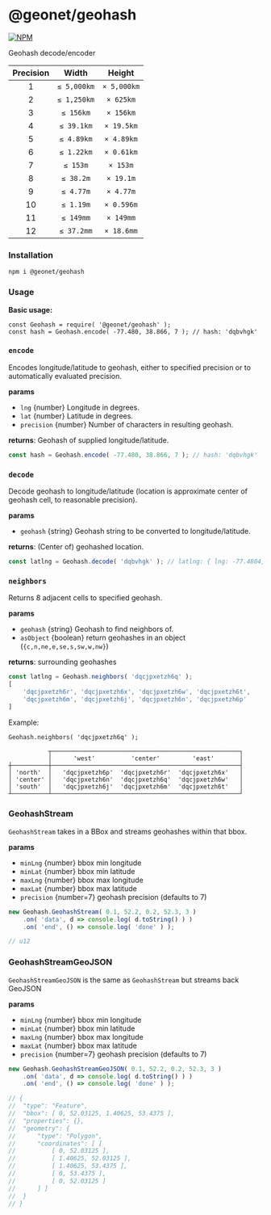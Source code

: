 # @geonet/geohash

[![NPM](https://nodei.co/npm/@geonet/geohash.png?downloads=true&stars=true&downloadRank=true)](https://www.npmjs.com/package/@geonet/lightmap)

Geohash decode/encoder

| Precision | Width       | Height      |
|:---------:|:-----------:|:-----------:|
| 1         | `≤ 5,000km` | `× 5,000km` |
| 2         | `≤ 1,250km` | `× 625km`   |
| 3         | `≤ 156km`   | `× 156km`   |
| 4         | `≤ 39.1km`  | `× 19.5km`  |
| 5         | `≤ 4.89km`  | `× 4.89km`  |
| 6         | `≤ 1.22km`  | `× 0.61km`  |
| 7         | `≤ 153m`    | `× 153m`    |
| 8         | `≤ 38.2m`   | `× 19.1m`   |
| 9         | `≤ 4.77m`   | `× 4.77m`   |
| 10        | `≤ 1.19m`   | `× 0.596m`  |
| 11        | `≤ 149mm`   | `× 149mm`   |
| 12        | `≤ 37.2mm`  | `× 18.6mm`  |

### Installation

`npm i @geonet/geohash`

### Usage

**Basic usage:**
```
const Geohash = require( '@geonet/geohash' );
const hash = Geohash.encode( -77.480, 38.866, 7 ); // hash: 'dqbvhgk'
```

### `encode`

Encodes longitude/latitude to geohash, either to specified precision or to automatically evaluated precision.

**params**
- `lng` {number} Longitude in degrees.
- `lat` {number} Latitude in degrees.
- `precision` {number} Number of characters in resulting geohash.

**returns**: Geohash of supplied longitude/latitude.

```javascript
const hash = Geohash.encode( -77.480, 38.866, 7 ); // hash: 'dqbvhgk'
```

### `decode`

Decode geohash to longitude/latitude (location is approximate center of geohash cell, to reasonable precision).
	 
**params**
- `geohash` {string} Geohash string to be converted to longitude/latitude.

**returns**: (Center of) geohashed location.

```javascript
const latlng = Geohash.decode( 'dqbvhgk' ); // latlng: { lng: -77.4804, lat: 38.8662 }
```

### `neighbors`

Returns 8 adjacent cells to specified geohash.

**params**
- `geohash` {string} Geohash to find neighbors of.
- `asObject` {boolean} return geohashes in an object (`{c,n,ne,e,se,s,sw,w,nw}`)

**returns**: surrounding geohashes

```javascript
const latlng = Geohash.neighbors( 'dqcjpxetzh6q' );
[
	'dqcjpxetzh6r', 'dqcjpxetzh6x', 'dqcjpxetzh6w', 'dqcjpxetzh6t',
	'dqcjpxetzh6m', 'dqcjpxetzh6j', 'dqcjpxetzh6n', 'dqcjpxetzh6p'
]
```

Example:

`Geohash.neighbors( 'dqcjpxetzh6q' );`

```
           ┬────────────────────────────────────────────────────┐
           │      'west'          'center'         'east'       │
┼──────────┼────────────────────────────────────────────────────┤
│ 'north'  │   'dqcjpxetzh6p'  'dqcjpxetzh6r'  'dqcjpxetzh6x'   │
│ 'center' │   'dqcjpxetzh6n'  'dqcjpxetzh6q'  'dqcjpxetzh6w'   │
│ 'south'  │   'dqcjpxetzh6j'  'dqcjpxetzh6m'  'dqcjpxetzh6t'   │
┴──────────┴────────────────────────────────────────────────────┘
```

### GeohashStream

`GeohashStream` takes in a BBox and streams geohashes within that bbox.

**params**
- `minLng` {number} bbox min longitude
- `minLat` {number} bbox min latitude
- `maxLng` {number} bbox max longitude
- `maxLat` {number} bbox max latitude
- `precision` {number=7} geohash precision (defaults to 7)

```javascript
new Geohash.GeohashStream( 0.1, 52.2, 0.2, 52.3, 3 )
	.on( 'data', d => console.log( d.toString() ) )
	.on( 'end', () => console.log( 'done' ) );

// u12
```

### GeohashStreamGeoJSON

`GeohashStreamGeoJSON` is the same as `GeohashStream` but streams back GeoJSON

**params**
- `minLng` {number} bbox min longitude
- `minLat` {number} bbox min latitude
- `maxLng` {number} bbox max longitude
- `maxLat` {number} bbox max latitude
- `precision` {number=7} geohash precision (defaults to 7)

```javascript
new Geohash.GeohashStreamGeoJSON( 0.1, 52.2, 0.2, 52.3, 3 )
	.on( 'data', d => console.log( d.toString() ) )
	.on( 'end', () => console.log( 'done' ) );

// {
// 	"type": "Feature",
// 	"bbox": [ 0, 52.03125, 1.40625, 53.4375 ],
// 	"properties": {},
// 	"geometry": {
// 		"type": "Polygon",
// 		"coordinates": [ [
// 			[ 0, 52.03125 ],
// 			[ 1.40625, 52.03125 ],
// 			[ 1.40625, 53.4375 ],
// 			[ 0, 53.4375 ],
// 			[ 0, 52.03125 ]
// 		] ]
// 	}
// }
```










